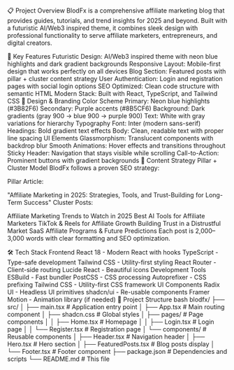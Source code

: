 📋 Project Overview
BlodFx is a comprehensive affiliate marketing blog that provides guides, tutorials, and trend insights for 2025 and beyond. Built with a futuristic AI/Web3 inspired theme, it combines sleek design with professional functionality to serve affiliate marketers, entrepreneurs, and digital creators.

🔑 Key Features
Futuristic Design: AI/Web3 inspired theme with neon blue highlights and dark gradient backgrounds
Responsive Layout: Mobile-first design that works perfectly on all devices
Blog Section: Featured posts with pillar + cluster content strategy
User Authentication: Login and registration pages with social login options
SEO Optimized: Clean code structure with semantic HTML
Modern Stack: Built with React, TypeScript, and Tailwind CSS
🎨 Design & Branding
Color Scheme
Primary: Neon blue highlights (#3B82F6)
Secondary: Purple accents (#8B5CF6)
Background: Dark gradients (gray 900 → blue 900 → purple 900)
Text: White with gray variations for hierarchy
Typography
Font: Inter (modern sans-serif)
Headings: Bold gradient text effects
Body: Clean, readable text with proper line spacing
UI Elements
Glassmorphism: Translucent components with backdrop blur
Smooth Animations: Hover effects and transitions throughout
Sticky Header: Navigation that stays visible while scrolling
Call-to-Action: Prominent buttons with gradient backgrounds
📝 Content Strategy
Pillar + Cluster Model
BlodFx follows a proven SEO strategy:

Pillar Article:

"Affiliate Marketing in 2025: Strategies, Tools, and Trust-Building for Long-Term Success"
Cluster Posts:

Affiliate Marketing Trends to Watch in 2025
Best AI Tools for Affiliate Marketers
TikTok & Reels for Affiliate Growth
Building Trust in a Distrustful Market
SaaS Affiliate Programs & Future Predictions
Each post is 2,000–3,000 words with clear formatting and SEO optimization.

🛠️ Tech Stack
Frontend
React 18 - Modern React with hooks
TypeScript - Type-safe development
Tailwind CSS - Utility-first styling
React Router - Client-side routing
Lucide React - Beautiful icons
Development Tools
ESBuild - Fast bundler
PostCSS - CSS processing
Autoprefixer - CSS prefixing
Tailwind CSS - Utility-first CSS framework
UI Components
Radix UI - Headless UI primitives
shadcn/ui - Re-usable components
Framer Motion - Animation library (if needed)
📁 Project Structure
bash
blodfx/
├── src/
│   ├── main.tsx              # Application entry point
│   ├── App.tsx              # Main routing component
│   ├── shadcn.css           # Global styles
│   ├── pages/               # Page components
│   │   ├── Home.tsx         # Homepage
│   │   ├── Login.tsx        # Login page
│   │   └── Register.tsx     # Registration page
│   └── components/          # Reusable components
│       ├── Header.tsx       # Navigation header
│       ├── Hero.tsx         # Hero section
│       ├── FeaturedPosts.tsx # Blog posts display
│       └── Footer.tsx      # Footer component
├── package.json             # Dependencies and scripts
└── README.md               # This file
